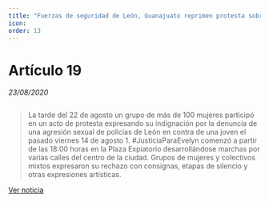 ```yaml
---
title: "Fuerzas de seguridad de León, Guanajuato reprimen protesta sobre violencia de género"
icon:
order: 13
---
```

# Artículo 19
*23/08/2020*

<a href="#" class="image featured"><img src="https://articulo19.org/wp-content/uploads/2020/08/20200823-brenda-orozco.jpg" alt="" /></a>

>La tarde del 22 de agosto un grupo de más de 100 mujeres participó en un acto de protesta expresando su indignación por la denuncia de una agresión sexual de policías de León en contra de una joven el pasado viernes 14 de agosto 1. #JusticiaParaEvelyn comenzó a partir de las 18:00 horas en la Plaza Expiatorio desarrollándose marchas por varias calles del centro de la ciudad. Grupos de mujeres y colectivos mixtos expresaron su rechazo con consignas, etapas de silencio y otras expresiones artísticas.

[Ver noticia](https://articulo19.org/fuerzas-de-seguridad-de-leon-guanajuato-reprimen-protesta-sobre-violencia-de-genero/)

